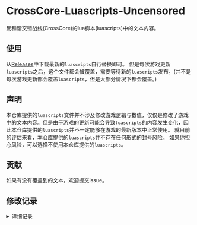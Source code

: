 # CrossCore-Luascripts-Uncensored

反和谐交错战线(CrossCore)的lua脚本(luascripts)中的文本内容。

## 使用

从[Releases](https://github.com/AXiX-official/CrossCore-Luascripts-Uncensored/releases/latest)中下载最新的`luascripts`自行替换即可。
但是每次游戏更新`luascripts`之后，这个文件都会被覆盖，需要等待新的`luascripts`发布。(并不是每次游戏更新都会覆盖`luascripts`，但是大部分情况下都会覆盖。)

## 声明

本仓库提供的`luascripts`文件并不涉及修改游戏逻辑与数值，仅仅是修改了游戏中的文本内容。但是由于游戏的更新可能会导致`luascripts`的内容发生变化，因此本仓库提供的`luascripts`并不一定能够在游戏的最新版本中正常使用。
就目前的评估来看，本仓库提供的`luascripts`并不存在任何形式的封号风险。
如果你担心风险，可以选择不使用本仓库提供的`luascripts`。

## 贡献

如果有没有覆盖到的文本，欢迎提交issue。

## 修改记录

<details>
<summary>详细记录</summary>

- [2024.02.15](history/2024.02.15/2024.02.15.md) 首次提交
- [2024.02.16](history/2024.02.16//2024.02.16.md) 恢复界面文本

</details>